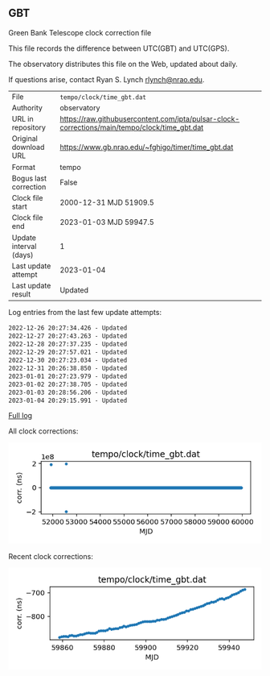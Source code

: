 
## GBT

Green Bank Telescope clock correction file

This file records the difference between UTC(GBT) and UTC(GPS).

The observatory distributes this file on the Web, updated about daily.

If questions arise, contact Ryan S. Lynch <rlynch@nrao.edu>.

|     |     |
|:--- |:--- |
| File | `tempo/clock/time_gbt.dat` |
| Authority | observatory |
| URL in repository | <https://raw.githubusercontent.com/ipta/pulsar-clock-corrections/main/tempo/clock/time_gbt.dat> |
| Original download URL | <https://www.gb.nrao.edu/~fghigo/timer/time_gbt.dat> |
| Format | tempo |
| Bogus last correction | False |
| Clock file start | 2000-12-31 MJD 51909.5 |
| Clock file end | 2023-01-03 MJD 59947.5 |
| Update interval (days) | 1 |
| Last update attempt | 2023-01-04 |
| Last update result | Updated |

Log entries from the last few update attempts:
```
2022-12-26 20:27:34.426 - Updated
2022-12-27 20:27:43.263 - Updated
2022-12-28 20:27:37.235 - Updated
2022-12-29 20:27:57.021 - Updated
2022-12-30 20:27:23.034 - Updated
2022-12-31 20:26:38.850 - Updated
2023-01-01 20:27:23.979 - Updated
2023-01-02 20:27:38.705 - Updated
2023-01-03 20:28:56.206 - Updated
2023-01-04 20:29:15.991 - Updated
```
[Full log](https://raw.githubusercontent.com/ipta/pulsar-clock-corrections/main/log/tempo/clock/time_gbt.dat.log)


All clock corrections:

![plot of all clock corrections](time_gbt.dat.png "All corrections")

Recent clock corrections:

![plot of recent clock corrections](time_gbt.dat.short.png "Recent corrections")

